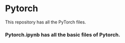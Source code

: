 # Pytorch
This repository has all the PyTorch files. 

### Pytorch.ipynb has all the basic files of Pytorch.
